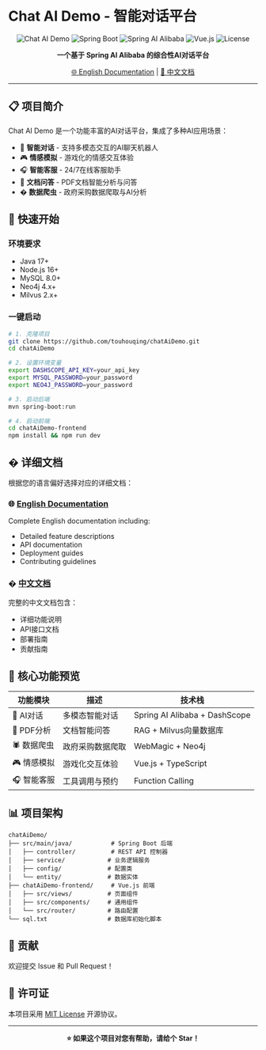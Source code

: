 # Chat AI Demo - 智能对话平台

<div align="center">

![Chat AI Demo](https://img.shields.io/badge/Chat%20AI%20Demo-v1.0.0-blue.svg)
![Spring Boot](https://img.shields.io/badge/Spring%20Boot-3.5.3-green.svg)
![Spring AI Alibaba](https://img.shields.io/badge/Spring%20AI%20Alibaba-1.0.0.2-orange.svg)
![Vue.js](https://img.shields.io/badge/Vue.js-3.x-brightgreen.svg)
![License](https://img.shields.io/badge/License-MIT-yellow.svg)

**一个基于 Spring AI Alibaba 的综合性AI对话平台**

[🌐 English Documentation](README_EN.md) | [📖 中文文档](README_CN.md)

</div>

---

## 📋 项目简介

Chat AI Demo 是一个功能丰富的AI对话平台，集成了多种AI应用场景：

- 🤖 **智能对话** - 支持多模态交互的AI聊天机器人
- 🎮 **情感模拟** - 游戏化的情感交互体验
- 🎧 **智能客服** - 24/7在线客服助手
- 📄 **文档问答** - PDF文档智能分析与问答
- �️ **数据爬虫** - 政府采购数据爬取与AI分析

## 🚀 快速开始

### 环境要求
- Java 17+
- Node.js 16+
- MySQL 8.0+
- Neo4j 4.x+
- Milvus 2.x+

### 一键启动

```bash
# 1. 克隆项目
git clone https://github.com/touhouqing/chatAiDemo.git
cd chatAiDemo

# 2. 设置环境变量
export DASHSCOPE_API_KEY=your_api_key
export MYSQL_PASSWORD=your_password
export NEO4J_PASSWORD=your_password

# 3. 启动后端
mvn spring-boot:run

# 4. 启动前端
cd chatAiDemo-frontend
npm install && npm run dev
```

## � 详细文档

根据您的语言偏好选择对应的详细文档：

### 🌐 [English Documentation](README_EN.md)
Complete English documentation including:
- Detailed feature descriptions
- API documentation
- Deployment guides
- Contributing guidelines

### � [中文文档](README_CN.md)
完整的中文文档包含：
- 详细功能说明
- API接口文档
- 部署指南
- 贡献指南

## 🎯 核心功能预览

| 功能模块 | 描述 | 技术栈 |
|---------|------|--------|
| 🤖 AI对话 | 多模态智能对话 | Spring AI Alibaba + DashScope |
| 📄 PDF分析 | 文档智能问答 | RAG + Milvus向量数据库 |
| 🕷️ 数据爬虫 | 政府采购数据爬取 | WebMagic + Neo4j |
| 🎮 情感模拟 | 游戏化交互体验 | Vue.js + TypeScript |
| 🎧 智能客服 | 工具调用与预约 | Function Calling |

## 📊 项目架构

```
chatAiDemo/
├── src/main/java/           # Spring Boot 后端
│   ├── controller/          # REST API 控制器
│   ├── service/            # 业务逻辑服务
│   ├── config/             # 配置类
│   └── entity/             # 数据实体
├── chatAiDemo-frontend/     # Vue.js 前端
│   ├── src/views/          # 页面组件
│   ├── src/components/     # 通用组件
│   └── src/router/         # 路由配置
└── sql.txt                 # 数据库初始化脚本
```

## 🤝 贡献

欢迎提交 Issue 和 Pull Request！

## 📄 许可证

本项目采用 [MIT License](LICENSE) 开源协议。

---

<div align="center">

**⭐ 如果这个项目对您有帮助，请给个 Star！**

</div>
